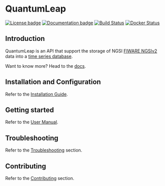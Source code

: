 # QuantumLeap

[![License badge](https://img.shields.io/badge/license-MIT-blue.svg)](https://opensource.org/licenses/MIT)
[![Documentation badge](https://img.shields.io/badge/docs-latest-yellow.svg)](https://smartsdk.github.io/ngsi-timeseries-api/)
[![Build Status](https://travis-ci.org/smartsdk/ngsi-timeseries-api.svg?branch=master)](https://travis-ci.org/smartsdk/ngsi-timeseries-api)
[![Docker Status](https://img.shields.io/docker/pulls/smartsdk/quantumleap.svg)](https://hub.docker.com/r/smartsdk/quantumleap/)

## Introduction

QuantumLeap is an API that support the storage of NGSI [FIWARE NGSIv2](http://docs.orioncontextbroker.apiary.io/#) data into a [time series database](https://en.wikipedia.org/wiki/Time_series_database).

Want to know more? Head to the [docs](https://smartsdk.github.io/ngsi-timeseries-api/).

## Installation and Configuration

Refer to the [Installation Guide]().

## Getting started

Refer to the [User Manual]().

## Troubleshooting

Refer to the [Troubleshooting]() section.

## Contributing

Refer to the [Contributing]() section.
